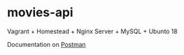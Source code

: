 # movies-api

Vagrant + Homestead + Nginx Server + MySQL + Ubunto 18

Documentation on [Postman](https://www.getpostman.com/collections/dcf095fabb5fab19814f)
